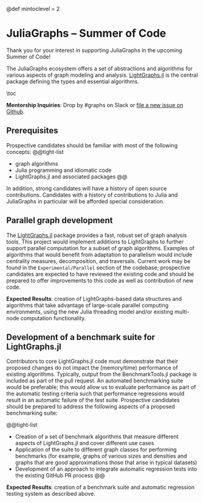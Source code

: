 @def mintoclevel = 2

# JuliaGraphs – Summer of Code

Thank you for your interest in supporting JuliaGraphs in the upcoming Summer of Code!

The JuliaGraphs ecosystem offers a set of abstractions and algorithms for various aspects of graph modeling and analysis.
[LightGraphs.jl](https://github.com/JuliaGraphs/LightGraphs.jl) is the central package defining the types and essential
algorithms.

\toc

**Mentorship Inquiries**: Drop by #graphs on Slack or [file a new issue on Github](https://github.com/JuliaGraphs/LightGraphs.jl/issues/new).

## Prerequisites
Prospective candidates should be familiar with most of the following concepts:
@@tight-list
- graph algorithms
- Julia programming and idiomatic code
- LightGraphs.jl and associated packages
@@

In addition, strong candidates will have a history of open source contributions. Candidates with a history of contributions to Julia and JuliaGraphs in particular will be afforded special consideration.

## Parallel graph development

The [LightGraphs.jl](https://github.com/JuliaGraphs/LightGraphs.jl) package provides a fast, robust set of graph analysis tools. This project would implement additions to LightGraphs to further support parallel computation for a subset of graph algorithms. Examples of algorithms that would benefit from adaptation to parallelism would include centrality measures, decomposition, and traversals. Current work may be found in the `Experimental/Parallel` section of the codebase; prospective candidates are expected to have reviewed the existing code and should be prepared to offer improvements to this code as well as contribution of new code.

**Expected Results**: creation of LightGraphs-based data structures and algorithms that take advantage of large-scale parallel computing environments, using the new Julia threading model and/or existing multi-node computation functionality.


## Development of a benchmark suite for LightGraphs.jl

Contributors to core LightGraphs.jl code must demonstrate that their proposed changes do not impact the (memory/time) performance of existing algorithms. Typically, output from the BenchmarkTools.jl package is included as part of the pull request. An automated benchmarking suite would be preferable; this would allow us to evaluate performance as part of the automatic testing criteria such that performance regressions would result in an automatic failure of the test suite. Prospective candidates should be prepared to address the following aspects of a proposed benchmarking suite:

@@tight-list
* Creation of a set of benchmark algorithms that measure different aspects of LightGraphs.jl and cover different use cases
* Application of the suite to different graph classes for performing benchmarks (for example, graphs of various sizes and densities and graphs that are good approximations those that arise in typical datasets)
* Development of an approach to integrate automatic regression tests into the existing GitHub PR process
@@

**Expected Results**: creation of a benchmark suite and automatic regression testing system as described above.
